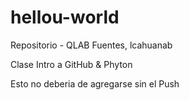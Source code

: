 # hellou-world
Repositorio - QLAB
Fuentes, lcahuanab

Clase Intro a GitHub & Phyton

Esto no deberia de agregarse sin el Push 